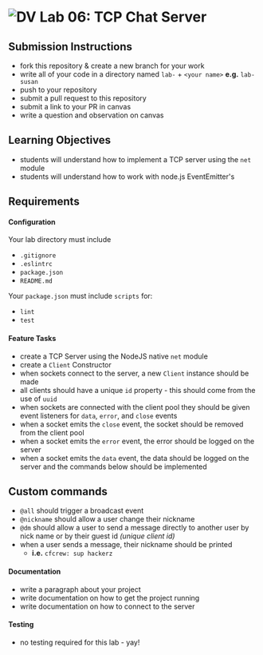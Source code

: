 ![DV](https://www.deltavcodeschool.com/wp-content/uploads/DeltaV.png) Lab 06: TCP Chat Server
======

## Submission Instructions
  * fork this repository & create a new branch for your work
  * write all of your code in a directory named `lab-` + `<your name>` **e.g.** `lab-susan`
  * push to your repository
  * submit a pull request to this repository
  * submit a link to your PR in canvas
  * write a question and observation on canvas

## Learning Objectives  
* students will understand how to implement a TCP server using the `net` module
* students will understand how to work with node.js EventEmitter's

## Requirements
#### Configuration  
<!-- list of files, configurations, tools, etc that are required -->
Your lab directory must include  
* `.gitignore`
* `.eslintrc`
* `package.json`
* `README.md`

Your `package.json` must include `scripts` for:
* `lint`
* `test`

#### Feature Tasks  
* create a TCP Server using the NodeJS native `net` module
* create a `Client` Constructor
* when sockets connect to the server, a new `Client` instance should be made
* all clients should have a unique `id` property - this should come from the use of `uuid`
* when sockets are connected with the client pool they should be given event listeners for `data`, `error`, and `close` events
 * when a socket emits the `close` event, the socket should be removed from the client pool
 * when a socket emits the `error` event, the error should be logged on the server
 * when a socket emits the `data` event, the data should be logged on the server and the commands below should be implemented

## Custom commands
* `@all` should trigger a broadcast event
* `@nickname` should allow a user change their nickname
* `@dm` should allow a user to send a message directly to another user by nick name or by their guest id _(unique client id)_
* when a user sends a message, their nickname should be printed
  * **i.e.** `cfcrew: sup hackerz`

####  Documentation  
* write a paragraph about your project
* write documentation on how to get the project running
* write documentation on how to connect to the server

#### Testing  
* no testing required for this lab - yay!
